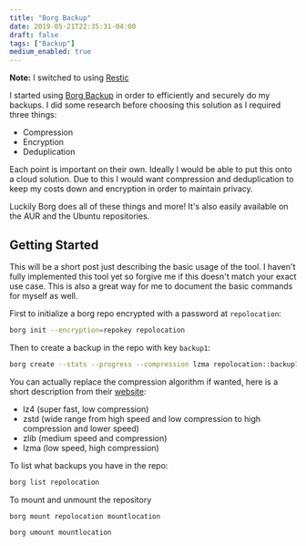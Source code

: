 ```yaml
---
title: "Borg Backup"
date: 2019-05-21T22:35:31-04:00
draft: false
tags: ["Backup"]
medium_enabled: true
---
```


**Note:** I switched to using [Restic](https://restic.net/)

I started using [Borg Backup](https://www.borgbackup.org/) in order to efficiently and securely do my backups. I did some research before choosing this solution as I required three things:

- Compression
- Encryption
- Deduplication

Each point is important on their own. Ideally I would be able to put this onto a cloud solution. Due to this I would want compression and deduplication to keep my costs down and encryption in order to maintain privacy.

Luckily Borg does all of these things and more! It's also easily available on the AUR and the Ubuntu repositories.

## Getting Started

This will be a short post just describing the basic usage of the tool. I haven't fully implemented this tool yet so forgive me if this doesn't match your exact use case. This is also a great way for me to document the basic commands for myself as well.

First to initialize a borg repo encrypted with a password at `repolocation`:

```bash
borg init --encryption=repokey repolocation
```

Then to create a backup in the repo with key `backup1`:

```bash
borg create --stats --progress --compression lzma repolocation::backup1 folderToBackup
```

You can actually replace the compression algorithm if wanted, here is a short description from their [website](https://borgbackup.readthedocs.io/en/stable/):

- lz4 (super fast, low compression)
- zstd (wide range from high speed and low compression to high compression and lower speed)
- zlib (medium speed and compression)
- lzma (low speed, high compression)

To list what backups you have in the repo:

```bash
borg list repolocation
```

To mount and unmount the repository

```bash
borg mount repolocation mountlocation
```

```bash
borg umount mountlocation
```

